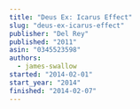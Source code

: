 ```yaml
---
title: "Deus Ex: Icarus Effect"
slug: "deus-ex-icarus-effect"
publisher: "Del Rey"
published: "2011"
asin: "0345523598"
authors:
  - james-swallow
started: "2014-02-01"
start_year: "2014"
finished: "2014-02-07"
---
```

